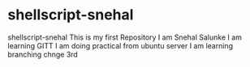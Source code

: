 # shellscript-snehal
shellscript-snehal
This is my first Repository
I am Snehal Salunke
I am learning GITT
I am doing practical from ubuntu server
I am learning branching
chnge 3rd
